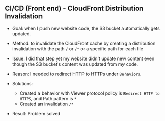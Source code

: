 ## CI/CD (Front end) - CloudFront Distribution Invalidation

- Goal: when I push new website code, the S3 bucket automatically gets updated. 

- Method: to invalidate the CloudFront cache by creating a distribution invalidation with the path `/` or `/*` or a specific path for each file

- Issue: I did that step yet my website didn't update new content even though the S3 bucket's content was updated from my code.

- Reason: I needed to redirect HTTP to HTTPs under `Behaviors`.

- Solutions: 
    - Created a behavior with Viewer protocol policy is `Redirect HTTP to HTTPS`, and Path pattern is `*`
    - Created an invalidation `/*`

- Result: Problem solved


